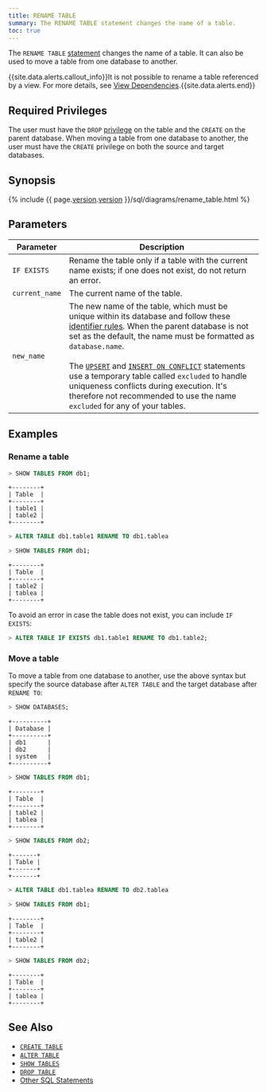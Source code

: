```yaml
---
title: RENAME TABLE
summary: The RENAME TABLE statement changes the name of a table.
toc: true
---
```


The `RENAME TABLE` [statement](sql-statements.html) changes the name of a table. It can also be used to move a table from one database to another.

{{site.data.alerts.callout_info}}It is not possible to rename a table referenced by a view. For more details, see <a href="views.html#view-dependencies">View Dependencies</a>.{{site.data.alerts.end}}


## Required Privileges

The user must have the `DROP` [privilege](privileges.html) on the table and the `CREATE` on the parent database. When moving a table from one database to another, the user must have the `CREATE` privilege on both the source and target databases.

## Synopsis

{% include {{ page.[version](cluster-settings.html#setting-version).[version](cluster-settings.html#setting-version) }}/sql/diagrams/rename_table.html %}

## Parameters

| Parameter | Description |
|-----------|-------------|
| `IF EXISTS` | Rename the table only if a table with the current name exists; if one does not exist, do not return an error. |
| `current_name` | The current name of the table. |
| `new_name` | The new name of the table, which must be unique within its database and follow these [identifier rules](keywords-and-identifiers.html#identifiers). When the parent database is not set as the default, the name must be formatted as `database.name`.<br><br>The [`UPSERT`](upsert.html) and [`INSERT ON CONFLICT`](insert.html) statements use a temporary table called `excluded` to handle uniqueness conflicts during execution. It's therefore not recommended to use the name `excluded` for any of your tables. |


## Examples

### Rename a table

~~~ sql
> SHOW TABLES FROM db1;
~~~
~~~
+--------+
| Table  |
+--------+
| table1 |
| table2 |
+--------+
~~~
~~~ sql
> ALTER TABLE db1.table1 RENAME TO db1.tablea
~~~
~~~ sql
> SHOW TABLES FROM db1;
~~~
~~~
+--------+
| Table  |
+--------+
| table2 |
| tablea |
+--------+
~~~

To avoid an error in case the table does not exist, you can include `IF EXISTS`:

~~~ sql
> ALTER TABLE IF EXISTS db1.table1 RENAME TO db1.table2;
~~~

### Move a table

To move a table from one database to another, use the above syntax but specify the source database after `ALTER TABLE` and the target database after `RENAME TO`:

~~~ sql 
> SHOW DATABASES;
~~~
~~~
+----------+
| Database |
+----------+
| db1      |
| db2      |
| system   |
+----------+
~~~
~~~ sql
> SHOW TABLES FROM db1;
~~~
~~~
+--------+
| Table  |
+--------+
| table2 |
| tablea |
+--------+
~~~
~~~ sql
> SHOW TABLES FROM db2;
~~~
~~~
+-------+
| Table |
+-------+
+-------+
~~~
~~~ sql
> ALTER TABLE db1.tablea RENAME TO db2.tablea
~~~
~~~ sql
> SHOW TABLES FROM db1;
~~~
~~~
+--------+
| Table  |
+--------+
| table2 |
+--------+
~~~
~~~ sql
> SHOW TABLES FROM db2;
~~~
~~~
+--------+
| Table  |
+--------+
| tablea |
+--------+
~~~

## See Also

- [`CREATE TABLE`](create-table.html)  
- [`ALTER TABLE`](alter-table.html)  
- [`SHOW TABLES`](show-tables.html)  
- [`DROP TABLE`](drop-table.html)  
- [Other SQL Statements](sql-statements.html)
